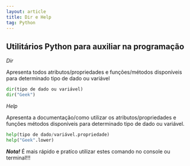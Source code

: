 ```yaml
---
layout: article
title: Dir e Help
tag: Python
---
```


## Utilitários Python para auxiliar na programação

*Dir* 

Apresenta todos atributos/propriedades e funções/métodos disponíveis para determinado tipo de dado ou variável

```py
dir(tipo de dado ou variável)
dir("Geek")
````

*Help*

Apresenta a documentação/como utilizar os atributos/propriedades e funções métodos disponíveis para determinado tipo de dado ou variável.

```py
help(tipo de dado/variável.propriedade)
help("Geek".lower)
````

***Nota!*** É mais rápido e pratíco utilizar estes comando no console ou terminal!!!
